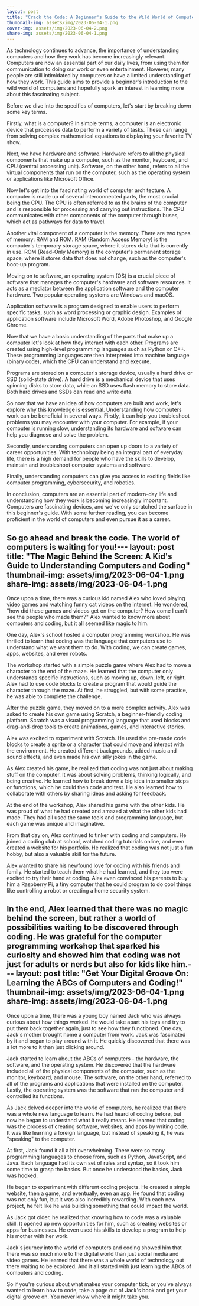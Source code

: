 ```yaml
---
layout: post
title: "Crack the Code: A Beginner's Guide to the Wild World of Computers!"
thumbnail-img: assets/img/2023-06-04-1.png
cover-img: assets/img/2023-06-04-2.png
share-img: assets/img/2023-06-04-1.png
---
```


As technology continues to advance, the importance of understanding computers and how they work has become increasingly relevant. Computers are now an essential part of our daily lives, from using them for communication to doing our work or even entertainment. However, many people are still intimidated by computers or have a limited understanding of how they work. This guide aims to provide a beginner's introduction to the wild world of computers and hopefully spark an interest in learning more about this fascinating subject.

Before we dive into the specifics of computers, let's start by breaking down some key terms.

Firstly, what is a computer? In simple terms, a computer is an electronic device that processes data to perform a variety of tasks. These can range from solving complex mathematical equations to displaying your favorite TV show.

Next, we have hardware and software. Hardware refers to all the physical components that make up a computer, such as the monitor, keyboard, and CPU (central processing unit). Software, on the other hand, refers to all the virtual components that run on the computer, such as the operating system or applications like Microsoft Office.

Now let's get into the fascinating world of computer architecture. A computer is made up of several interconnected parts, the most crucial being the CPU. The CPU is often referred to as the brains of the computer and is responsible for processing and carrying out instructions. The CPU communicates with other components of the computer through buses, which act as pathways for data to travel.

Another vital component of a computer is the memory. There are two types of memory: RAM and ROM. RAM (Random Access Memory) is the computer's temporary storage space, where it stores data that is currently in use. ROM (Read-Only Memory) is the computer's permanent storage space, where it stores data that does not change, such as the computer's boot-up program.

Moving on to software, an operating system (OS) is a crucial piece of software that manages the computer's hardware and software resources. It acts as a mediator between the application software and the computer hardware. Two popular operating systems are Windows and macOS.

Application software is a program designed to enable users to perform specific tasks, such as word processing or graphic design. Examples of application software include Microsoft Word, Adobe Photoshop, and Google Chrome.

Now that we have a basic understanding of the parts that make up a computer let's look at how they interact with each other. Programs are created using high-level programming languages such as Python or C++. These programming languages are then interpreted into machine language (binary code), which the CPU can understand and execute.

Programs are stored on a computer's storage device, usually a hard drive or SSD (solid-state drive). A hard drive is a mechanical device that uses spinning disks to store data, while an SSD uses flash memory to store data. Both hard drives and SSDs can read and write data.

So now that we have an idea of how computers are built and work, let's explore why this knowledge is essential. Understanding how computers work can be beneficial in several ways. Firstly, it can help you troubleshoot problems you may encounter with your computer. For example, if your computer is running slow, understanding its hardware and software can help you diagnose and solve the problem.

Secondly, understanding computers can open up doors to a variety of career opportunities. With technology being an integral part of everyday life, there is a high demand for people who have the skills to develop, maintain and troubleshoot computer systems and software.

Finally, understanding computers can give you access to exciting fields like computer programming, cybersecurity, and robotics.

In conclusion, computers are an essential part of modern-day life and understanding how they work is becoming increasingly important. Computers are fascinating devices, and we've only scratched the surface in this beginner's guide. With some further reading, you can become proficient in the world of computers and even pursue it as a career.

So go ahead and break the code. The world of computers is waiting for you!---
layout: post
title: "The Magic Behind the Screen: A Kid's Guide to Understanding Computers and Coding"
thumbnail-img: assets/img/2023-06-04-1.png
share-img: assets/img/2023-06-04-1.png
---

Once upon a time, there was a curious kid named Alex who loved playing video games and watching funny cat videos on the internet. He wondered, "how did these games and videos get on the computer? How come I can't see the people who made them?" Alex wanted to know more about computers and coding, but it all seemed like magic to him.

One day, Alex's school hosted a computer programming workshop. He was thrilled to learn that coding was the language that computers use to understand what we want them to do. With coding, we can create games, apps, websites, and even robots.

The workshop started with a simple puzzle game where Alex had to move a character to the end of the maze. He learned that the computer only understands specific instructions, such as moving up, down, left, or right. Alex had to use code blocks to create a program that would guide the character through the maze. At first, he struggled, but with some practice, he was able to complete the challenge.

After the puzzle game, they moved on to a more complex activity. Alex was asked to create his own game using Scratch, a beginner-friendly coding platform. Scratch was a visual programming language that used blocks and drag-and-drop tools to create animations, games, and interactive stories.

Alex was excited to experiment with Scratch. He used the pre-made code blocks to create a sprite or a character that could move and interact with the environment. He created different backgrounds, added music and sound effects, and even made his own silly jokes in the game.

As Alex created his game, he realized that coding was not just about making stuff on the computer. It was about solving problems, thinking logically, and being creative. He learned how to break down a big idea into smaller steps or functions, which he could then code and test. He also learned how to collaborate with others by sharing ideas and asking for feedback.

At the end of the workshop, Alex shared his game with the other kids. He was proud of what he had created and amazed at what the other kids had made. They had all used the same tools and programming language, but each game was unique and imaginative.

From that day on, Alex continued to tinker with coding and computers. He joined a coding club at school, watched coding tutorials online, and even created a website for his portfolio. He realized that coding was not just a fun hobby, but also a valuable skill for the future.

Alex wanted to share his newfound love for coding with his friends and family. He started to teach them what he had learned, and they too were excited to try their hand at coding. Alex even convinced his parents to buy him a Raspberry Pi, a tiny computer that he could program to do cool things like controlling a robot or creating a home security system.

In the end, Alex learned that there was no magic behind the screen, but rather a world of possibilities waiting to be discovered through coding. He was grateful for the computer programming workshop that sparked his curiosity and showed him that coding was not just for adults or nerds but also for kids like him.---
layout: post
title: "Get Your Digital Groove On: Learning the ABCs of Computers and Coding!"
thumbnail-img: assets/img/2023-06-04-1.png
share-img: assets/img/2023-06-04-1.png
---

Once upon a time, there was a young boy named Jack who was always curious about how things worked. He would take apart his toys and try to put them back together again, just to see how they functioned. One day, Jack's mother brought home a computer from work. Jack was fascinated by it and began to play around with it. He quickly discovered that there was a lot more to it than just clicking around.

Jack started to learn about the ABCs of computers - the hardware, the software, and the operating system. He discovered that the hardware included all of the physical components of the computer, such as the monitor, keyboard, and mouse. The software, on the other hand, referred to all of the programs and applications that were installed on the computer. Lastly, the operating system was the software that ran the computer and controlled its functions.

As Jack delved deeper into the world of computers, he realized that there was a whole new language to learn. He had heard of coding before, but now he began to understand what it really meant. He learned that coding was the process of creating software, websites, and apps by writing code. It was like learning a foreign language, but instead of speaking it, he was "speaking" to the computer.

At first, Jack found it all a bit overwhelming. There were so many programming languages to choose from, such as Python, JavaScript, and Java. Each language had its own set of rules and syntax, so it took him some time to grasp the basics. But once he understood the basics, Jack was hooked.

He began to experiment with different coding projects. He created a simple website, then a game, and eventually, even an app. He found that coding was not only fun, but it was also incredibly rewarding. With each new project, he felt like he was building something that could impact the world.

As Jack got older, he realized that knowing how to code was a valuable skill. It opened up new opportunities for him, such as creating websites or apps for businesses. He even used his skills to develop a program to help his mother with her work.

Jack's journey into the world of computers and coding showed him that there was so much more to the digital world than just social media and video games. He learned that there was a whole world of technology out there waiting to be explored. And it all started with just learning the ABCs of computers and coding.

So if you're curious about what makes your computer tick, or you've always wanted to learn how to code, take a page out of Jack's book and get your digital groove on. You never know where it might take you.